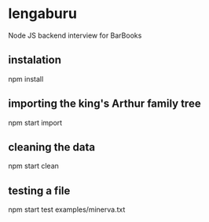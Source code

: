 # lengaburu
Node JS backend interview for BarBooks

## instalation
npm install

## importing the king's Arthur family tree
npm start import

## cleaning the data
npm start clean

## testing a file
npm start test examples/minerva.txt
